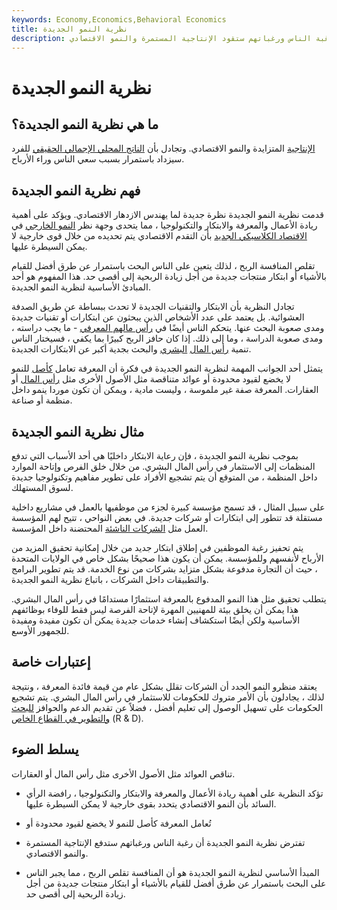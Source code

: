 ```yaml
---
keywords: Economy,Economics,Behavioral Economics
title: نظرية النمو الجديدة
description: نظرية النمو الجديدة هي مفهوم يفترض أن رغبة الناس ورغباتهم ستقود الإنتاجية المستمرة والنمو الاقتصادي.
---
```


# نظرية النمو الجديدة
## ما هي نظرية النمو الجديدة؟

[الإنتاجية](/productivity) المتزايدة والنمو الاقتصادي. وتجادل بأن [الناتج المحلي الإجمالي الحقيقي](/realgdp) للفرد سيزداد باستمرار بسبب سعي الناس وراء الأرباح.

## فهم نظرية النمو الجديدة

قدمت نظرية النمو الجديدة نظرة جديدة لما يهندس الازدهار الاقتصادي. ويؤكد على أهمية ريادة الأعمال والمعرفة والابتكار والتكنولوجيا ، مما يتحدى وجهة نظر [النمو الخارجي](/exogenous-growth) في [الاقتصاد الكلاسيكي الجديد](/neoclassical) بأن التقدم الاقتصادي يتم تحديده من خلال قوى خارجية لا يمكن السيطرة عليها.

تقلص المنافسة الربح ، لذلك يتعين على الناس البحث باستمرار عن طرق أفضل للقيام بالأشياء أو ابتكار منتجات جديدة من أجل زيادة الربحية إلى أقصى حد. هذا المفهوم هو أحد المبادئ الأساسية لنظرية النمو الجديدة.

تجادل النظرية بأن الابتكار والتقنيات الجديدة لا تحدث ببساطة عن طريق الصدفة العشوائية. بل يعتمد على عدد الأشخاص الذين يبحثون عن ابتكارات أو تقنيات جديدة ومدى صعوبة البحث عنها. يتحكم الناس أيضًا في [رأس مالهم المعرفي](/knowledge-capital) - ما يجب دراسته ، ومدى صعوبة الدراسة ، وما إلى ذلك. إذا كان حافز الربح كبيرًا بما يكفي ، فسيختار الناس تنمية [رأس المال](/humancapital) [البشري](/humancapital) والبحث بجدية أكبر عن الابتكارات الجديدة.

يتمثل أحد الجوانب المهمة لنظرية النمو الجديدة في فكرة أن المعرفة تعامل [كأصل](/asset) للنمو لا يخضع لقيود محدودة أو عوائد متناقصة مثل الأصول الأخرى مثل [رأس المال](/capital) أو العقارات. المعرفة صفة غير ملموسة ، وليست مادية ، ويمكن أن تكون موردا ينمو داخل منظمة أو صناعة.

## مثال نظرية النمو الجديدة

بموجب نظرية النمو الجديدة ، فإن رعاية الابتكار داخليًا هي أحد الأسباب التي تدفع المنظمات إلى الاستثمار في رأس المال البشري. من خلال خلق الفرص وإتاحة الموارد داخل المنظمة ، من المتوقع أن يتم تشجيع الأفراد على تطوير مفاهيم وتكنولوجيا جديدة لسوق المستهلك.

على سبيل المثال ، قد تسمح مؤسسة كبيرة لجزء من موظفيها بالعمل في مشاريع داخلية مستقلة قد تتطور إلى ابتكارات أو شركات جديدة. في بعض النواحي ، تتيح لهم المؤسسة العمل مثل [الشركات الناشئة](/startup) المحتضنة داخل المؤسسة.

يتم تحفيز رغبة الموظفين في إطلاق ابتكار جديد من خلال إمكانية تحقيق المزيد من الأرباح لأنفسهم وللمؤسسة. يمكن أن يكون هذا صحيحًا بشكل خاص في الولايات المتحدة ، حيث أن التجارة مدفوعة بشكل متزايد بشركات من نوع الخدمة. قد يتم تطوير البرامج والتطبيقات داخل الشركات ، باتباع نظرية النمو الجديدة.

يتطلب تحقيق مثل هذا النمو المدفوع بالمعرفة استثمارًا مستدامًا في رأس المال البشري. هذا يمكن أن يخلق بيئة للمهنيين المهرة لإتاحة الفرصة ليس فقط للوفاء بوظائفهم الأساسية ولكن أيضًا استكشاف إنشاء خدمات جديدة يمكن أن تكون مفيدة ومفيدة للجمهور الأوسع.

## إعتبارات خاصة

يعتقد منظرو النمو الجدد أن الشركات تقلل بشكل عام من قيمة فائدة المعرفة ، ونتيجة لذلك ، يجادلون بأن الأمر متروك للحكومات للاستثمار في رأس المال البشري. يتم تشجيع الحكومات على تسهيل الوصول إلى تعليم أفضل ، فضلاً عن تقديم الدعم والحوافز [للبحث والتطوير في القطاع الخاص](/randd) (R & D).

## يسلط الضوء

تناقص العوائد مثل الأصول الأخرى مثل رأس المال أو العقارات.

- تؤكد النظرية على أهمية ريادة الأعمال والمعرفة والابتكار والتكنولوجيا ، رافضة الرأي السائد بأن النمو الاقتصادي يتحدد بقوى خارجية لا يمكن السيطرة عليها.

- تُعامل المعرفة كأصل للنمو لا يخضع لقيود محدودة أو

- تفترض نظرية النمو الجديدة أن رغبة الناس ورغباتهم ستدفع الإنتاجية المستمرة والنمو الاقتصادي.

- المبدأ الأساسي لنظرية النمو الجديدة هو أن المنافسة تقلص الربح ، مما يجبر الناس على البحث باستمرار عن طرق أفضل للقيام بالأشياء أو ابتكار منتجات جديدة من أجل زيادة الربحية إلى أقصى حد.

